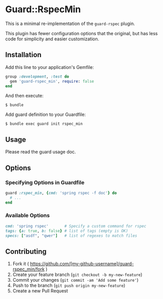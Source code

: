 # Guard::RspecMin

This is a minimal re-implementation of the `guard-rspec` plugin.  

This plugin has fewer configuration options that the original, but
has less code for simplicity and easier customization.

## Installation

Add this line to your application's Gemfile:

```ruby
group :development, :test do
  gem 'guard-rspec_min', require: false
end
```

And then execute:

    $ bundle

Add guard definition to your Guardfile:

    $ bundle exec guard init rspec_min

## Usage

Please read the guard usage doc.

## Options

### Specifying Options in Guardfile

```ruby
guard :rspec_min, {cmd: 'spring rspec -f doc'} do
  # ...
end
```

### Available Options

```ruby
cmd: 'spring rspec'       # Specify a custom command for rspec
tags: {a: true, b: false} # list of tags (empty is OK)
specs: ["asdf", "qwer"]   # list of regexes to match files
```

## Contributing

1. Fork it ( https://github.com/[my-github-username]/guard-rspec_min/fork )
2. Create your feature branch (`git checkout -b my-new-feature`)
3. Commit your changes (`git commit -am 'Add some feature'`)
4. Push to the branch (`git push origin my-new-feature`)
5. Create a new Pull Request

